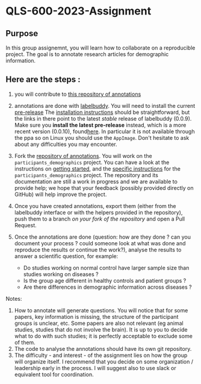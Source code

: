# QLS-600-2023-Assignment

## Purpose
In this group assignemnt, you will learn how to collaborate on a reproducible project. 
The goal is to annotate research articles for demographic information. 

## Here are the steps : 
1. you will contribute to [this repository of annotations](https://github.com/neurodatascience/labelbuddy-annotations/)
1. annotations are done with [labelbuddy](https://jeromedockes.github.io/labelbuddy/labelbuddy/current/).
You will need to install the current [pre-release](https://github.com/jeromedockes/labelbuddy/releases/tag/v0.0.10-alpha)
The [installation instructions](https://jeromedockes.github.io/labelbuddy/labelbuddy/current/installation/) should be straightforward, but the links in there point to the latest *stable* release of labelbuddy (0.0.9).
Make sure you **install the latest pre-release** instead, which is a more recent version (0.0.10), found[here](https://github.com/jeromedockes/labelbuddy/releases/tag/v0.0.10-alpha).
In particular it is not available through the ppa so on Linux you should use the `AppImage`.
Don't hesitate to ask about any difficulties you may encounter.
1. Fork the [repository of annotations](https://github.com/neurodatascience/labelbuddy-annotations/).
You will work on the `participants_demographics` project.
You can have a look at the instructions on [getting started](https://neurodatascience.github.io/labelbuddy-annotations/contributing_to_this_repository.html), and the [specific instructions](https://neurodatascience.github.io/labelbuddy-annotations/projects/participant_demographics.html) for the `participants_demographics` project.
The repository and its documentation are still a work in progress and we are available to provide help; we hope that your feedback (possibly provided directly on GitHub) will help improve the project.
1. Once you have created annotations, export them (either from the labelbuddy interface or with the helpers provided in the repository), push them to a branch *on your fork of the repository* and open a Pull Request.
1. Once the annotations are done (question: how are they done ? can you document your process ? could someone look at what was done and reproduce the results or continue the work?), analyse the results to answer a scientific question, for example:

    - Do studies working on normal control have larger sample size than studies working on diseases ?
    - Is the group age different in healthy controls and patient groups ?
    - Are there differences in demographic information across diseases ?


Notes:

1. How to annotate will generate questions.
You will notice that for some papers, key information is missing, the structure of the participant groups is unclear, etc.
Some papers are also not relevant (eg animal studies, studies that do not involve the brain).
It is up to you to decide what to do with such studies; it is perfectly acceptable to exclude some of them.
1. The code to analyse the annotations should have its own git repository. 
1. The difficulty - and interest - of the assignment lies on how the group will organize itself. 
   I recommend that you decide on some organization / leadership early in the process. I will suggest also to use slack or equivalent tool for coordination.
